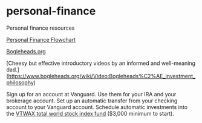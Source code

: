# personal-finance
Personal finance resources


[Personal Finance Flowchart](https://i.imgur.com/lSoUQr2.png)

[Bogleheads.org](https://www.bogleheads.org/wiki/Getting_started)

[Cheesy but effective introductory videos by an informed and well-meaning dad.] (https://www.bogleheads.org/wiki/Video:Bogleheads%C2%AE_investment_philosophy)

Sign up for an account at Vanguard. Use them for your IRA and your brokerage account. Set up an automatic transfer from your checking account to your Vanguard account. Schedule automatic investments into the [VTWAX total world stock index fund](https://investor.vanguard.com/investment-products/mutual-funds/profile/vtwax) ($3,000 minimum to start).
